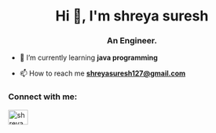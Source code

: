 <h1 align="center">Hi 👋, I'm shreya suresh</h1>
<h3 align="center">An Engineer.</h3>

- 🌱 I’m currently learning **java programming**

- 📫 How to reach me **shreyasuresh127@gmail.com**

<h3 align="left">Connect with me:</h3>
<p align="left">
<a href="https://instagram.com/shreya_.97" target="blank"><img align="center" src="https://raw.githubusercontent.com/rahuldkjain/github-profile-readme-generator/master/src/images/icons/Social/instagram.svg" alt="shreya_.97" height="30" width="40" /></a>
</p>
